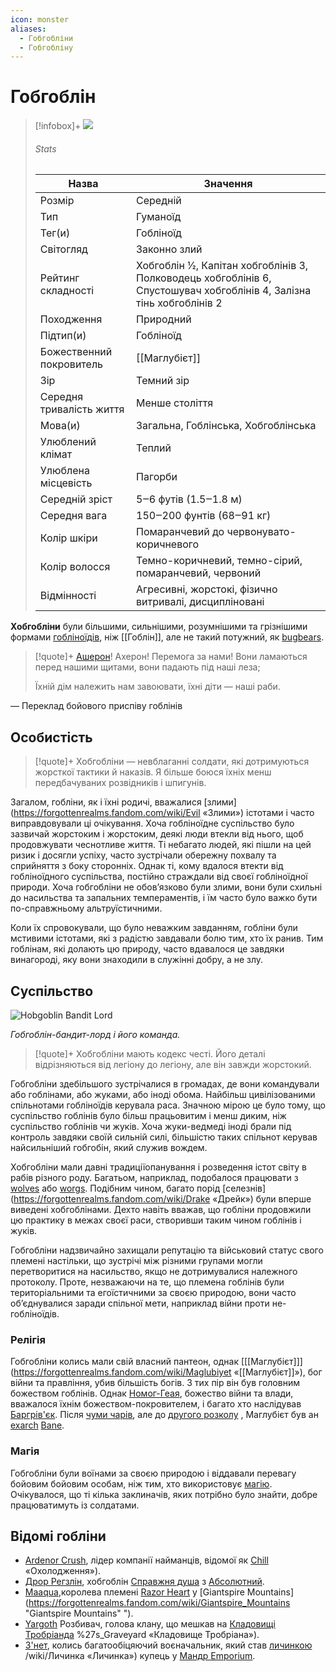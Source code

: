 ```yaml
---
icon: monster
aliases:
  - Гобгобліни
  - Гобгобліну
---
```

# Гобгоблін

> [!infobox]+
> ![](https://static.wikia.nocookie.net/forgottenrealms/images/9/90/Hobgoblin_Warlord-5e.png/revision/latest?cb=20171011030221)
>###### Stats
>| Назва    | Значення    |
>| --- | --- |
> | Розмір | Середній |
> | Тип | Гуманоїд |
> | Тег(и) | Гобліноїд |
> | Світогляд | Законно злий |
> | Рейтинг складності | Хобгоблін 1⁄2, Капітан хобгоблінів 3, Полководець хобгоблінів 6, Спустошувач хобгоблінів 4, Залізна тінь хобгоблінів 2 |
> | Походження | Природний |
> | Підтип(и) | Гобліноїд |
> | Божественний покровитель | [[Маглубієт]] |
> | Зір | Темний зір |
> | Середня тривалість життя | Менше століття |
> | Мова(и) | Загальна, Гоблінська, Хобгоблінська |
> | Улюблений клімат | Теплий |
> | Улюблена місцевість | Пагорби |
> | Середній зріст | 5‒6 футів (1.5‒1.8 м) |
> | Середня вага | 150‒200 фунтів (68‒91 кг) |
> | Колір шкіри | Помаранчевий до червонувато-коричневого |
> | Колір волосся | Темно-коричневий, темно-сірий, помаранчевий, червоний |
> | Відмінності | Агресивні, жорстокі, фізично витривалі, дисципліновані |

**Хобгобліни** були більшими, сильнішими, розумнішими та грізнішими формами [гобліноїдів](https://forgottenrealms.fandom.com/wiki/Goblinoid "Гобліноїд"), ніж [[Гоблін]], але не такий потужний, як [bugbears](https://forgottenrealms.fandom.com/wiki/Bugbears "Bugbears").

>[!quote]+ [Ашерон](https://forgottenrealms.fandom.com/wiki/Ашерон "Ашерон")! Ахерон! Перемога за нами!
>Вони ламаються перед нашими щитами, вони падають під наші леза;
>
> Їхній дім належить нам завоювати, їхні діти — наші раби.  

— Переклад бойового приспіву гоблінів

## Особистість

>[!quote]+
>Хобгобліни — невблаганні солдати, які дотримуються жорсткої тактики й наказів. Я більше боюся їхніх менш передбачуваних розвідників і шпигунів.

Загалом, гобліни, як і їхні родичі, вважалися [злими](https://forgottenrealms.fandom.com/wiki/Evil «Злими») істотами і часто виправдовували ці очікування. Хоча гобліноїдне суспільство було зазвичай жорстоким і жорстоким, деякі люди втекли від нього, щоб продовжувати чеснотливе життя. Ті небагато людей, які пішли на цей ризик і досягли успіху, часто зустрічали обережну похвалу та сприйняття з боку сторонніх. Однак ті, кому вдалося втекти від гобліноїдного суспільства, постійно страждали від своєї гобліноїдної природи. Хоча гобгобліни не обов’язково були злими, вони були схильні до насильства та запальних темпераментів, і їм часто було важко бути по-справжньому альтруїстичними.

Коли їх спровокували, що було неважким завданням, гобліни були мстивими істотами, які з радістю завдавали болю тим, хто їх ранив. Тим гоблінам, які долають цю природу, часто вдавалося це завдяки винагороді, яку вони знаходили в служінні добру, а не злу.

## Суспільство

![Hobgoblin Bandit Lord](https://static.wikia.nocookie.net/forgottenrealms/images/7/7a/Hobgoblin_Bandit_Lord.jpg/revision/latest/scale-to-width-down/300?cb=20230104154139)

*Гобгоблін-бандит-лорд і його команда.*

>[!quote]+
>Хобгобліни мають кодекс честі. Його деталі відрізняються від легіону до легіону, але він завжди жорстокий.

Гобгобліни здебільшого зустрічалися в громадах, де вони командували або гоблінами, або жуками, або іноді обома. Найбільш цивілізованими спільнотами гобліноїдів керувала раса. Значною мірою це було тому, що суспільство гоблінів було більш працьовитим і менш диким, ніж суспільство гоблінів чи жуків. Хоча жуки-ведмеді іноді брали під контроль завдяки своїй сильній силі, більшістю таких спільнот керував найсильніший гобгобін, який служив вождем.

Хобгобліни мали давні традиціїопанування і розведення істот світу в рабів різного роду. Багатьом, наприклад, подобалося працювати з [wolves](https://forgottenrealms.fandom.com/wiki/Wolves "Вовки") або [worgs](https://forgottenrealms.fandom.com/wiki/Worg "Worg" ). Подібним чином, багато порід [селезнів](https://forgottenrealms.fandom.com/wiki/Drake «Дрейк») були вперше виведені хобгоблінами. Дехто навіть вважав, що гобліни продовжили цю практику в межах своєї раси, створивши таким чином гоблінів і жуків.

Гобгобліни надзвичайно захищали репутацію та військовий статус свого племені настільки, що зустрічі між різними групами могли перетворитися на насильство, якщо не дотримувалися належного протоколу. Проте, незважаючи на те, що племена гоблінів були територіальними та егоїстичними за своєю природою, вони часто об’єднувалися заради спільної мети, наприклад війни проти не-гобліноїдів.

### Релігія

Гобгобліни колись мали свій власний пантеон, однак [[[Маглубієт]]](https://forgottenrealms.fandom.com/wiki/Maglubiyet «[[Маглубієт]]»), бог війни та правління, убив більшість богів. З тих пір він був головним божеством гоблінів. Однак [Номог-Геая](https://forgottenrealms.fandom.com/wiki/Nomog-Геая "Номог-Геая"), божество війни та влади, вважалося їхнім божеством-покровителем, і багато хто наслідував [Баргрів'єк]( https://forgottenrealms.fandom.com/wiki/Bargrivyek "Bargrivyek"). Після [чуми чарів](https://forgottenrealms.fandom.com/wiki/Spellplague "чуми чар"), але до [другого розколу](https://forgottenrealms.fandom.com/wiki/Second_Sundering "другого розколу") , Маглубієт був ан [exarch](https://forgottenrealms.fandom.com/wiki/Exarch "Екзарх") [Bane](https://forgottenrealms.fandom.com/wiki/Bane "Bane").

### Магія

Гобгобліни були воїнами за своєю природою і віддавали перевагу бойовим бойовим особам, ніж тим, хто використовує [магію](https://forgottenrealms.fandom.com/wiki/Magic "Magic"). Очікувалося, що ті кілька заклиначів, яких потрібно було знайти, добре працюватимуть із солдатами.

## Відомі гобліни

- [Ardenor Crush](https://forgottenrealms.fandom.com/wiki/Ardenor_Crush "Ardenor Crush"), лідер компанії найманців, відомої як [Chill](https://forgottenrealms.fandom.com/wiki/Chill) «Охолодження»).
- [Дрор Регзлін](https://forgottenrealms.fandom.com/wiki/Dror_Ragzlin "Дрор Рагзлін"), хобгоблін [Справжня душа](https://forgottenrealms.fandom.com/wiki/True_Soul "Справжня душа") з [Абсолютний](https://forgottenrealms.fandom.com/wiki/Абсолютний "Абсолютний").
- [Maaqua](https://forgottenrealms.fandom.com/wiki/Maaqua "Maaqua"),королева племені [Razor Heart](https://forgottenrealms.fandom.com/wiki/Razor_Heart "Razor Heart") у [Giantspire Mountains](https://forgottenrealms.fandom.com/wiki/Giantspire_Mountains "Giantspire Mountains" ").
- [Yargoth](https://forgottenrealms.fandom.com/wiki/Yargoth "Yargoth") Розбивач, голова клану, що мешкав на [Кладовищі Тробріанда](https://forgottenrealms.fandom.com/wiki/Trobriand) %27s_Graveyard «Кладовище Тробріана»).
- [З'нет](https://forgottenrealms.fandom.com/wiki/Z%27neth "З'нет"), колись багатообіцяючий воєначальник, який став [личинкою](https://forgottenrealms.fandom.com) /wiki/Личинка «Личинка») купець у [Мандр Emporium](https://forgottenrealms.fandom.com/wiki/Wandering_Emporium "Wandering Emporium").